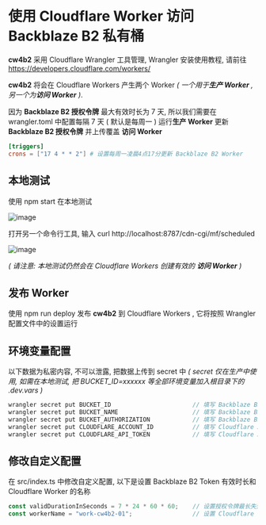 # **使用 Cloudflare Worker 访问 Backblaze B2 私有桶**

**cw4b2** 采用 Cloudflare Wrangler 工具管理, Wrangler 安装使用教程, 请前往 https://developers.cloudflare.com/workers/

**cw4b2** 将会在 Cloudflare Workers 产生两个 Worker *( 一个用于**生产 Worker** , 另一个为**访问 Worker** )*. 

因为 **Backblaze B2 授权令牌** 最大有效时长为 7 天, 所以我们需要在 wrangler.toml 中配置每隔 7 天 ( 默认是每周一 ) 运行**生产 Worker** 更新 **Backblaze B2 授权令牌** 并上传覆盖 **访问 Worker**

```toml
[triggers]
crons = ["17 4 * * 2"] # 设置每周一凌晨4点17分更新 Backblaze B2 Worker
```

## **本地测试**

使用 npm start 在本地测试

![image](https://user-images.githubusercontent.com/22870150/232201165-18d0941e-53dd-48ac-a62c-02e3a01fc1ca.png)

打开另一个命令行工具, 输入 curl http://localhost:8787/cdn-cgi/mf/scheduled

![image](https://user-images.githubusercontent.com/22870150/232201202-a96e3f13-4732-45e3-aec3-18f4773d85ad.png)

*( 请注意: 本地测试仍然会在 Cloudflare Workers 创建有效的 **访问 Worker** )*

## **发布 Worker**

使用 npm run deploy 发布 **cw4b2** 到 Cloudflare Workers , 它将按照 Wrangler 配置文件中的设置运行

## **环境变量配置**

以下数据为私密内容, 不可以泄露, 把数据上传到 secret 中 *( secret 仅在生产中使用, 如需在本地测试, 把 BUCKET_ID=xxxxxx 等全部环境变量加入根目录下的 .dev.vars )*

```javascript
wrangler secret put BUCKET_ID                       // 填写 Backblaze B2 Bucket ID
wrangler secret put BUCKET_NAME                     // 填写 Backblaze B2 Bucket 名称
wrangler secret put BUCKET_AUTHORIZATION            // 填写 Backblaze B2 请求 Headers 的 Authorization 字段, 字段格式 "Basic Base64(keyID:applicationKey)"
wrangler secret put CLOUDFLARE_ACCOUNT_ID           // 填写 Cloudflare Account ID
wrangler secret put CLOUDFLARE_API_TOKEN            // 填写 Cloudflare API Token
```


## **修改自定义配置**

在 src/index.ts 中修改自定义配置, 以下是设置 Backblaze B2 Token 有效时长和 Cloudflare Worker 的名称

```javascript
const validDurationInSeconds = 7 * 24 * 60 * 60;    // 设置授权令牌最长失效时长 7 天
const workerName = "work-cw4b2-01";                 // 设置 Cloudflare Worker 的名称
```

